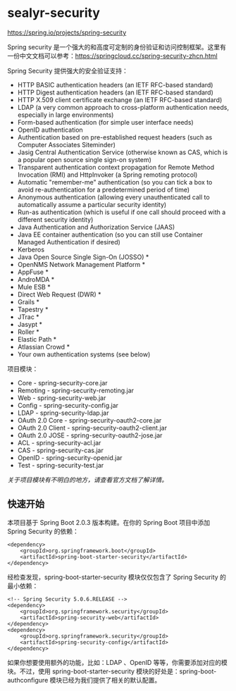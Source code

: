 # sealyr-security

https://spring.io/projects/spring-security

Spring security 是一个强大的和高度可定制的身份验证和访问控制框架。这里有一份中文文档可以参考：https://springcloud.cc/spring-security-zhcn.html

Spring Security 提供强大的安全验证支持：

- HTTP BASIC authentication headers (an IETF RFC-based standard)
- HTTP Digest authentication headers (an IETF RFC-based standard)
- HTTP X.509 client certificate exchange (an IETF RFC-based standard)
- LDAP (a very common approach to cross-platform authentication needs, especially in large environments)
- Form-based authentication (for simple user interface needs)
- OpenID authentication
- Authentication based on pre-established request headers (such as Computer Associates Siteminder)
- Jasig Central Authentication Service (otherwise known as CAS, which is a popular open source single sign-on system)
- Transparent authentication context propagation for Remote Method Invocation (RMI) and HttpInvoker (a Spring remoting protocol)
- Automatic "remember-me" authentication (so you can tick a box to avoid re-authentication for a predetermined period of time)
- Anonymous authentication (allowing every unauthenticated call to automatically assume a particular security identity)
- Run-as authentication (which is useful if one call should proceed with a different security identity)
- Java Authentication and Authorization Service (JAAS)
- Java EE container authentication (so you can still use Container Managed Authentication if desired)
- Kerberos
- Java Open Source Single Sign-On (JOSSO) *
- OpenNMS Network Management Platform *
- AppFuse *
- AndroMDA *
- Mule ESB *
- Direct Web Request (DWR) *
- Grails *
- Tapestry *
- JTrac *
- Jasypt *
- Roller *
- Elastic Path *
- Atlassian Crowd *
- Your own authentication systems (see below)

项目模块：

- Core - spring-security-core.jar
- Remoting - spring-security-remoting.jar
- Web - spring-security-web.jar
- Config - spring-security-config.jar
- LDAP - spring-security-ldap.jar
- OAuth 2.0 Core - spring-security-oauth2-core.jar
- OAuth 2.0 Client - spring-security-oauth2-client.jar
- OAuth 2.0 JOSE - spring-security-oauth2-jose.jar
- ACL - spring-security-acl.jar
- CAS - spring-security-cas.jar
- OpenID - spring-security-openid.jar
- Test - spring-security-test.jar

_关于项目模块有不明白的地方，请查看官方文档了解详情。_

## 快速开始

本项目基于 Spring Boot 2.0.3 版本构建。在你的 Spring Boot 项目中添加 Spring Security 的依赖：

```
<dependency>
    <groupId>org.springframework.boot</groupId>
    <artifactId>spring-boot-starter-security</artifactId>
</dependency>
```

经检查发现，spring-boot-starter-security 模块仅仅包含了 Spring Security 的最小依赖：

```
<!-- Spring Security 5.0.6.RELEASE -->
<dependency>
	<groupId>org.springframework.security</groupId>
	<artifactId>spring-security-web</artifactId>
</dependency>
<dependency>
	<groupId>org.springframework.security</groupId>
	<artifactId>spring-security-config</artifactId>
</dependency>
```

如果你想要使用额外的功能，比如：LDAP 、OpenID 等等，你需要添加对应的模块。不过，使用 spring-boot-starter-security 模块的好处是：spring-boot-authconfigure 模块已经为我们提供了相关的默认配置。